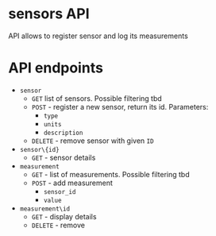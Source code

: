 # sensors API
API allows to register sensor and log its measurements

# API endpoints
* `sensor` 
  * `GET` list of sensors. Possible filtering tbd
  * `POST` - register a new sensor, return its id. Parameters:
    * `type`
    * `units`
    * `description`
  * `DELETE` - remove sensor with given `ID`
* `sensor\{id}`
  * `GET` - sensor details
* `measurement`
  * `GET` - list of measurements. Possible filtering tbd
  * `POST` - add measurement
    * `sensor_id`
    * `value`
* `measurement\id` 
  * `GET` - display details
  * `DELETE` - remove
